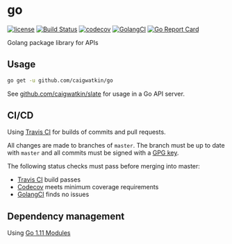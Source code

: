 # go

[![license](http://img.shields.io/badge/license-Apache%20v2-orange.svg)](https://raw.githubusercontent.com/caigwatkin/go/master/LICENSE)
[![Build Status](https://travis-ci.org/caigwatkin/go.svg?branch=master)](https://travis-ci.org/caigwatkin/go)
[![codecov](https://codecov.io/gh/caigwatkin/go/branch/master/graph/badge.svg)](https://codecov.io/gh/caigwatkin/go)
[![GolangCI](https://golangci.com/badges/github.com/caigwatkin/go.svg)](https://golangci.com)
[![Go Report Card](https://goreportcard.com/badge/github.com/caigwatkin/go)](https://goreportcard.com/report/github.com/caigwatkin/go)

Golang package library for APIs

## Usage

```bash
go get -u github.com/caigwatkin/go
```

See [github.com/caigwatkin/slate](https://github.com/caigwatkin/slate) for usage in a Go API server.

## CI/CD

Using [Travis CI](https://travis-ci.org) for builds of commits and pull requests.

All changes are made to branches of `master`. The branch must be up to date with `master` and all commits must be signed with a [GPG key](https://gnupg.org).

The following status checks must pass before merging into master:

- [Travis CI](https://travis-ci.org) build passes
- [Codecov](https://codecov.io) meets minimum coverage requirements
- [GolangCI](https://golangci.com) finds no issues

## Dependency management

Using [Go 1.11 Modules](https://github.com/golang/go/wiki/Modules)
